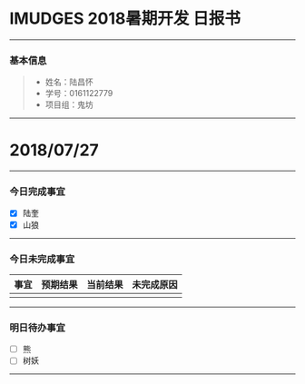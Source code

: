 # IMUDGES 2018暑期开发 日报书
-------


### 基本信息
> * 姓名：陆昌怀
> * 学号：0161122779
> * 项目组：鬼坊

-------


# 2018/07/27

-------

### 今日完成事宜
- [x]  陆奎
- [x]  山狼

-----
### 今日未完成事宜


| 事宜     |预期结果| 当前结果  | 未完成原因   | 
| --------   | -----:  | -----:  | :----:  |
|    |   |   |   |


------
### 明日待办事宜
- [ ] 熊
- [ ] 树妖
-------
